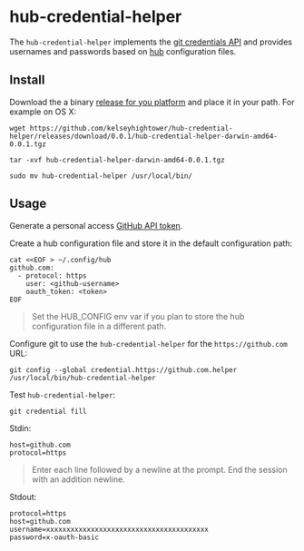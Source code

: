 # hub-credential-helper

The `hub-credential-helper` implements the [git credentials API](https://git-scm.com/docs/git-credential) and provides usernames and passwords based on [hub](https://hub.github.com) configuration files.

## Install

Download the a binary [release for you platform](https://github.com/kelseyhightower/hub-credential-helper/releases) and place it in your path. For example on OS X:

```
wget https://github.com/kelseyhightower/hub-credential-helper/releases/download/0.0.1/hub-credential-helper-darwin-amd64-0.0.1.tgz
```

```
tar -xvf hub-credential-helper-darwin-amd64-0.0.1.tgz
```

```
sudo mv hub-credential-helper /usr/local/bin/
```

## Usage

Generate a personal access [GitHub API token](https://help.github.com/articles/creating-a-personal-access-token-for-the-command-line).

Create a hub configuration file and store it in the default configuration path:

```
cat <<EOF > ~/.config/hub
github.com:
  - protocol: https
    user: <github-username>
    oauth_token: <token>
EOF
```

> Set the HUB_CONFIG env var if you plan to store the hub configuration file in a different path.

Configure git to use the `hub-credential-helper` for the `https://github.com` URL:

```
git config --global credential.https://github.com.helper /usr/local/bin/hub-credential-helper
```

Test `hub-credential-helper`:

```
git credential fill
```

Stdin:
```
host=github.com
protocol=https

```

> Enter each line followed by a newline at the prompt. End the session with an addition newline.

Stdout:

```
protocol=https
host=github.com
username=xxxxxxxxxxxxxxxxxxxxxxxxxxxxxxxxxxxxxxxx
password=x-oauth-basic
```
